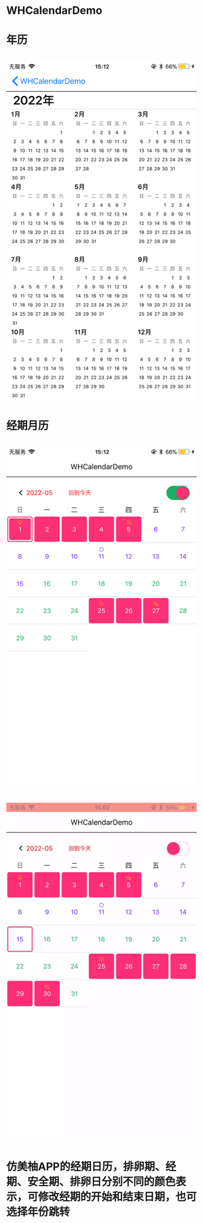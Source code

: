 # WHCalendarDemo
# 年历
# ![image](https://github.com/vikey10/WHCalendarDemo/blob/master/WHCalendarDemo/Assets.xcassets/yearcalendar.PNG)
# 经期月历
# ![image](https://github.com/vikey10/WHCalendarDemo/blob/master/WHCalendarDemo/Assets.xcassets/periodcalendar.PNG)
# ![image](https://github.com/vikey10/WHCalendarDemo/blob/master/WHCalendarDemo/Assets.xcassets/whcalendardemo.gif)
# 仿美柚APP的经期日历，排卵期、经期、安全期、排卵日分别不同的颜色表示，可修改经期的开始和结束日期，也可选择年份跳转



